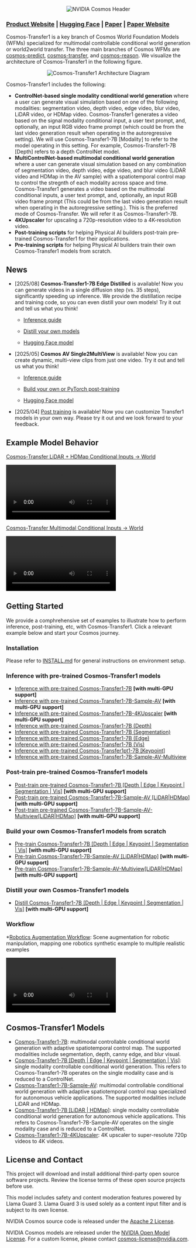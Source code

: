 <p align="center">
    <img src="assets/nvidia-cosmos-header.png" alt="NVIDIA Cosmos Header">
</p>

### [Product Website](https://www.nvidia.com/en-us/ai/cosmos/) | [Hugging Face](https://huggingface.co/collections/nvidia/cosmos-transfer1-67c9d328196453be6e568d3e) | [Paper](https://arxiv.org/abs/2503.14492) | [Paper Website](https://research.nvidia.com/labs/dir/cosmos-transfer1/)

Cosmos-Transfer1 is a key branch of Cosmos World Foundation Models (WFMs) specialized for multimodal controllable conditional world generation or world2world transfer. The three main branches of Cosmos WFMs are [cosmos-predict](https://github.com/nvidia-cosmos/cosmos-predict1), [cosmos-transfer](https://github.com/nvidia-cosmos/cosmos-transfer1), and [cosmos-reason](https://github.com/nvidia-cosmos/cosmos-reason1). We visualize the architecture of Cosmos-Transfer1 in the following figure.

<p align="center">
    <img src="assets/transfer1_diagram.png" alt="Cosmos-Transfer1 Architecture Diagram">
</p>


Cosmos-Transfer1 includes the following:
- **ControlNet-based single modality conditional world generation** where a user can generate visual simulation based on one of the following modalities: segmentation video, depth video, edge video, blur video, LiDAR video, or HDMap video. Cosmos-Transfer1 generates a video based on the signal modality conditional input, a user text prompt, and, optionally, an input RGB video frame prompt (which could be from the last video generation result when operating in the autoregressive setting). We will use Cosmos-Transfer1-7B [Modality] to refer to the model operating in this setting. For example, Cosmos-Transfer1-7B [Depth] refers to a depth ControlNet model.
- **MultiControlNet-based multimodal conditional world generation** where a user can generate visual simulation based on any combination of segmentation video, depth video, edge video, and blur video (LiDAR video and HDMap in the AV sample) with a spatiotemporal control map to control the stregnth of each modality across space and time. Cosmos-Transfer1 generates a video based on the multimodal conditional inputs, a user text prompt, and, optionally, an input RGB video frame prompt (This could be from the last video generation result when operating in the autoregressive setting.). This is the preferred mode of Cosmos-Transfer. We will refer it as Cosmos-Transfer1-7B.
- **4KUpscaler** for upscaling a 720p-resolution video to a 4K-resolution video.
- **Post-training scripts** for helping Physical AI builders post-train pre-trained Cosmos-Transfer1 for their applications.
- **Pre-training scripts** for helping Physical AI builders train their own Cosmos-Transfer1 models from scratch.

## News

- [2025/08] **Cosmos-Transfer1-7B Edge Distilled** is available! Now you can generate videos in a single diffusion step (vs. 35 steps), significantly speeding up inference. We provide the distillation recipe and training code, so you can even distill your own models! Try it out and tell us what you think!

  - [Inference guide](examples/inference_cosmos_transfer1_7b.md#example-2-distilled-single-control-edge)

  - [Distill your own models](examples/distillation_cosmos_transfer1_7b.md)

  - [Hugging Face model](https://huggingface.co/nvidia/Cosmos-Transfer1-7B/blob/main/edge_control_distilled.pt)

- [2025/05] **Cosmos AV Single2MultiView** is available! Now you can create dynamic, multi-view clips from just one video. Try it out and tell us what you think!  

  - [Inference guide](examples/inference_cosmos_transfer1_7b_sample_av_single2multiview.md)  

  - [Build your own or PyTorch post-training](examples/training_cosmos_transfer_7B_sample_AV.md)  

  - [Hugging Face model](https://huggingface.co/nvidia/Cosmos-Transfer1-7B-Sample-AV-Single2MultiView)

- [2025/04] [Post training](README.md#post-train-pre-trained-cosmos-transfer1-models) is available! Now you can customize Transfer1 models in your own way. Please try it out and we look forward to your feedback.

## Example Model Behavior

[Cosmos-Transfer LiDAR + HDMap Conditional Inputs -> World](https://github.com/nvidia-cosmos/cosmos-transfer1)

<video src="https://github.com/user-attachments/assets/169cf5c5-de59-44db-b1bf-19fb57cb7e2e">
  Your browser does not support the video tag.
</video>

[Cosmos-Transfer Multimodal Conditional Inputs -> World](https://github.com/nvidia-cosmos/cosmos-transfer1)

<video src="https://github.com/user-attachments/assets/4c1da01f-c3fd-4b6c-b084-f5ef653abb80">
  Your browser does not support the video tag.
</video>

## Getting Started

We provide a comphrehensive set of examples to illustrate how to perform inference, post-training, etc, with Cosmos-Transfer1. Click a relevant example below and start your Cosmos journey.

### Installation

Please refer to [INSTALL.md](INSTALL.md) for general instructions on environment setup.

### Inference with pre-trained Cosmos-Transfer1 models

* [Inference with pre-trained Cosmos-Transfer1-7B](/examples/inference_cosmos_transfer1_7b.md) **[with multi-GPU support]**
* [Inference with pre-trained Cosmos-Transfer1-7B-Sample-AV](/examples/inference_cosmos_transfer1_7b_sample_av.md) **[with multi-GPU support]**
* [Inference with pre-trained Cosmos-Transfer1-7B-4KUpscaler](/examples/inference_cosmos_transfer1_7b_4kupscaler.md) **[with multi-GPU support]**
* [Inference with pre-trained Cosmos-Transfer1-7B (Depth)](examples/inference_cosmos_transfer1_7b_depth.md)
* [Inference with pre-trained Cosmos-Transfer1-7B (Segmentation)](examples/inference_cosmos_transfer1_7b_seg.md)
* [Inference with pre-trained Cosmos-Transfer1-7B (Edge)](examples/inference_cosmos_transfer1_7b.md#example-1-single-control-edge)
* [Inference with pre-trained Cosmos-Transfer1-7B (Vis)](examples/inference_cosmos_transfer1_7b_vis.md)
* [Inference with pre-trained Cosmos-Transfer1pt1-7B [Keypoint]](/examples/inference_cosmos_transfer1pt1_7b_keypoint.md)
* [Inference with pre-trained Cosmos-Transfer1-7B-Sample-AV-Multiview](/examples/inference_cosmos_transfer1_7b_sample_av_single2multiview.md)

### Post-train pre-trained Cosmos-Transfer1 models

* [Post-train pre-trained Cosmos-Transfer1-7B [Depth | Edge | Keypoint | Segmentation | Vis]](examples/training_cosmos_transfer_7b.md) **[with multi-GPU support]**
* [Post-train pre-trained Cosmos-Transfer1-7B-Sample-AV [LiDAR|HDMap]](examples/training_cosmos_transfer_7B_sample_AV.md) **[with multi-GPU support]**
* [Post-train pre-trained Cosmos-Transfer1-7B-Sample-AV-Multiview[LiDAR|HDMap]](examples/training_cosmos_transfer_7B_sample_AV.md) **[with multi-GPU support]**

### Build your own Cosmos-Transfer1 models from scratch

* [Pre-train Cosmos-Transfer1-7B [Depth | Edge | Keypoint | Segmentation | Vis]](examples/training_cosmos_transfer_7b.md) **[with multi-GPU support]**
* [Pre-train Cosmos-Transfer1-7B-Sample-AV [LiDAR|HDMap]](examples/training_cosmos_transfer_7B_sample_AV.md) **[with multi-GPU support]**
* [Pre-train Cosmos-Transfer1-7B-Sample-AV-Multiview[LiDAR|HDMap]](examples/training_cosmos_transfer_7B_sample_AV.md) **[with multi-GPU support]**

### Distill your own Cosmos-Transfer1 models

* [Distill Cosmos-Transfer1-7B [Depth | Edge | Keypoint | Segmentation | Vis]](examples/distillation_cosmos_transfer1_7b.md) **[with multi-GPU support]**

### Workflow

*[Robotics Augmentation Workflow](/cosmos_transfer1/auxiliary/robot_augmentation/README.md): Scene augmentation for robotic manipulation, mapping one robotics synthetic example to multiple realistic examples


<video src="https://github.com/user-attachments/assets/6dee15f5-9d8b-469a-a92a-3419cb466d44">
  Your browser does not support the video tag.
</video>

## Cosmos-Transfer1 Models

* [Cosmos-Transfer1-7B](https://huggingface.co/nvidia/Cosmos-Transfer1-7B): multimodal controllable conditional world generation with adaptive spatiotemporal control map. The supported modalities include segmentation, depth, canny edge, and blur visual.
* [Cosmos-Transfer1-7B [Depth | Edge | Keypoint | Segmentation | Vis]](https://huggingface.co/nvidia/Cosmos-Transfer1-7B): single modality controllable conditional world generation. This refers to Cosmos-Transfer1-7B operates on the single modality case and is reduced to a ControlNet.
* [Cosmos-Transfer1-7B-Sample-AV](https://huggingface.co/nvidia/Cosmos-Transfer1-7B-Sample-AV): multimodal controllable conditional world generation with adaptive spatiotemporal control map specialized for autonomous vehicle applications. The supported modalities include LiDAR and HDMap.
* [Cosmos-Transfer1-7B [LiDAR | HDMap]](https://huggingface.co/nvidia/Cosmos-Transfer1-7B-Sample-AV): single modality controllable conditional world generation for autonomous vehicle applications. This refers to Cosmos-Transfer1-7B-Sample-AV operates on the single modality case and is reduced to a ControlNet.
* [Cosmos-Transfer1-7B-4KUpscaler](https://huggingface.co/nvidia/Cosmos-Transfer1-7B-4KUpscaler): 4K upscaler to super-resolute 720p videos to 4K videos.


## License and Contact

This project will download and install additional third-party open source software projects. Review the license terms of these open source projects before use.

This model includes safety and content moderation features powered by Llama Guard 3. Llama Guard 3 is used solely as a content input filter and is subject to its own license.

NVIDIA Cosmos source code is released under the [Apache 2 License](https://www.apache.org/licenses/LICENSE-2.0).

NVIDIA Cosmos models are released under the [NVIDIA Open Model License](https://www.nvidia.com/en-us/agreements/enterprise-software/nvidia-open-model-license). For a custom license, please contact [cosmos-license@nvidia.com](mailto:cosmos-license@nvidia.com).
